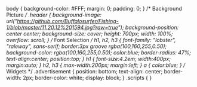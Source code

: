 body {
  background-color: #FFF;
  margin: 0;
  padding: 0;
}
/* Background Picture */
.header {
        background-image: url("https://github.com/Buffalosurfer/Fishing-1/blob/master/11.20.12%201594.jpg?raw=true");
        background-position: center center;
        background-size: cover;
        height: 700px;
        width: 100%;
        overflow: scroll;
}
/* Font Selection */
  h1, h2, h3 {
        font-family: "lobster", "raleway", sans-serif;
        border:3px groove rgba(100,160,255,0.50);
        background-color: rgba(100,160,255,0.50);
        color:blue;
        border-radius: 47%;
        text-align:center;
        position:top;
      }
  h1 {
        font-size:4.2em;
        width:400px;
        margin:auto; 
      }
  h2, h3 {
        max-width:200px;
        margin:left;
      }
  a {
        color:blue;
    }
/* Widgets */
  .advertisement 
     {
        position: bottom;
        text-align: center;
        border-width: 2px;
        border-color: white;
        display: block;
      }
  .scripts
     {
     }
     
       
  
